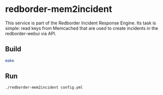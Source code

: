 # redborder-mem2incident
This service is part of the Redborder Incident Response Engine. Its task is simple: read keys from Memcached that are used to create incidents in the redborder-webui via API.

## Build
```bash
make
```

## Run
```bash
./redborder-mem2incident config.yml
```
